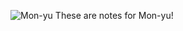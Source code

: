 ![Mon-yu](https://static.wikia.nocookie.net/experience-inc/images/3/31/Mon-yu_Logo.webp/revision/latest/scale-to-width-down/709?cb=20231123224416)
These are notes for Mon-yu!